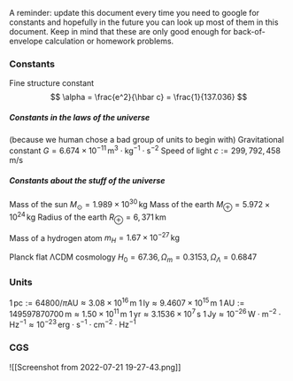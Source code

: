 A reminder: update this document every time you need to google for constants and hopefully in the future you can look up most of them in this document. Keep in mind that these are only good enough for back-of-envelope calculation or homework problems.

### Constants
Fine structure constant
$$
\alpha = \frac{e^2}{\hbar c} = \frac{1}{137.036}
$$
##### Constants in the laws of the universe
(because we human chose a bad group of units to begin with)
Gravitational constant $G = 6.674×10^{−11} \,\mathrm{m^3\cdot kg^{-1}\cdot s^{-2}}$
Speed of light $c := 299,792,458 \,\mathrm{m/s}$

##### Constants about the stuff of the universe
Mass of the sun $M_\odot = 1.989 \times 10^{30} \,\mathrm{kg}$ 
Mass of the earth $M_\oplus = 5.972×10^{24} \,\mathrm{kg}$
Radius of the earth $R_\oplus = 6,371 \,\mathrm{km}$

Mass of a hydrogen atom $m_H = 1.67 \times 10^{-27}\,\mathrm{kg}$

Planck flat $\mathrm{\Lambda CDM}$ cosmology $H_0 = 67.36, \Omega_m = 0.3153, \Omega_\Lambda = 0.6847$

### Units
$1\,\mathrm{pc} := 64800/\pi \mathrm{AU} \approx 3.08\times 10^{16}\,\mathrm{m}$
$1\,\mathrm{ly} \approx 9.4607 \times 10^{15}\,\mathrm{m}$
$1\,\mathrm{AU} := 149 597 870 700\,\mathrm{m} \approx 1.50 \times 10^{11}\,\mathrm{m}$
$1\, \mathrm{yr} \approx 3.1536 \times 10^7\,\mathrm s$
$1\,\mathrm{Jy} \approx 10^{-26}\,\mathrm{W\cdot m^{-2} \cdot Hz^{-1}} \approx 10^{-23}\,\mathrm{erg\cdot s^{-1} \cdot cm^{-2} \cdot Hz^{-1}}$ 

### CGS
![[Screenshot from 2022-07-21 19-27-43.png]]

